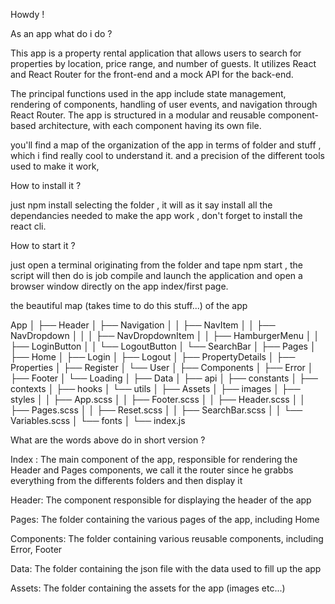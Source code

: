 Howdy !

As an app what do i do ?

This app is a property rental application that allows users to search for properties by location, price range, and number of guests. It utilizes React and React Router for the front-end and a mock API for the back-end.

The principal functions used in the app include state management, rendering of components, handling of user events, and navigation through React Router. The app is structured in a modular and reusable component-based architecture, with each component having its own file.

you'll find a map of the organization of the app in terms of folder and stuff , which i find really cool to understand it. and a precision of the different tools used to make it work,


How to install it ?

just npm install selecting the folder , it will as it say install all the dependancies needed to make the app work , don't forget to install the react cli.

How to start it ?

just open a terminal originating from the folder and tape npm start , the script will then do is job compile and launch the application and open a browser window directly on the app index/first page.

the beautiful map (takes time to do this stuff...) of the app 

App
│
├── Header
│   ├── Navigation
│   │   ├── NavItem
│   │   ├── NavDropdown
│   │   │   ├── NavDropdownItem
│   │   ├── HamburgerMenu
│   │   ├── LoginButton
│   │   └── LogoutButton
│   └── SearchBar
│
├── Pages
│   ├── Home
│   ├── Login
│   ├── Logout
│   ├── PropertyDetails
│   ├── Properties
│   ├── Register
│   └── User
│
├── Components
│   ├── Error
│   ├── Footer
│   └── Loading
│
├── Data
│   ├── api
│   ├── constants
│   ├── contexts
│   ├── hooks
│   └── utils
│
├── Assets
│   ├── images
│   ├── styles
│   │   ├── App.scss
│   │   ├── Footer.scss
│   │   ├── Header.scss
│   │   ├── Pages.scss
│   │   ├── Reset.scss
│   │   ├── SearchBar.scss
│   │   └── Variables.scss
│   └── fonts
│
└── index.js


What are the words above do in short version ?


Index : The main component of the app, responsible for rendering the Header and Pages components, we call it the router since he grabbs everything from the differents folders and then display it

Header: The component responsible for displaying the header of the app

Pages: The folder containing the various pages of the app, including Home

Components: The folder containing various reusable components, including Error, Footer

Data: The folder containing the json file with the data used to fill up the app 

Assets: The folder containing the assets for the app (images etc...)


